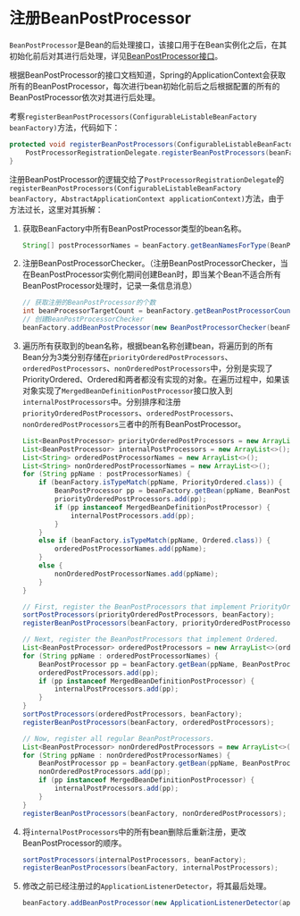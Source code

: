 # 注册BeanPostProcessor

`BeanPostProcessor`是Bean的后处理接口，该接口用于在Bean实例化之后，在其初始化前后对其进行后处理，详见[BeanPostProcessor接口](../../附录/4.BeanFactoryPostProcessor接口族/1.BeanFactoryPostProcessor.md)。

根据BeanPostProcessor的接口文档知道，Spring的ApplicationContext会获取所有的BeanPostProcessor，每次进行bean初始化前后之后根据配置的所有的BeanPostProcessor依次对其进行后处理。

考察`registerBeanPostProcessors(ConfigurableListableBeanFactory beanFactory)`方法，代码如下：

```java
protected void registerBeanPostProcessors(ConfigurableListableBeanFactory beanFactory) {
    PostProcessorRegistrationDelegate.registerBeanPostProcessors(beanFactory, this);
}
```

注册BeanPostProcessor的逻辑交给了`PostProcessorRegistrationDelegate`的`registerBeanPostProcessors(ConfigurableListableBeanFactory beanFactory, AbstractApplicationContext applicationContext)`方法，由于方法过长，这里对其拆解：

1. 获取BeanFactory中所有BeanPostProcessor类型的bean名称。

    ```java
    String[] postProcessorNames = beanFactory.getBeanNamesForType(BeanPostProcessor.class, true, false);
    ```

2. 注册BeanPostProcessorChecker。（注册BeanPostProcessorChecker，当在BeanPostProcessor实例化期间创建Bean时，即当某个Bean不适合所有BeanPostProcessor处理时，记录一条信息消息）

    ```java
    // 获取注册的BeanPostProcessor的个数
    int beanProcessorTargetCount = beanFactory.getBeanPostProcessorCount() + 1 + postProcessorNames.length;
    // 创建BeanPostProcessorChecker
    beanFactory.addBeanPostProcessor(new BeanPostProcessorChecker(beanFactory, beanProcessorTargetCount));
    ```

3. 遍历所有获取到的bean名称，根据bean名称创建bean，将遍历到的所有Bean分为3类分别存储在`priorityOrderedPostProcessors`、`orderedPostProcessors`、`nonOrderedPostProcessors`中，分别是实现了PriorityOrdered、Ordered和两者都没有实现的对象。在遍历过程中，如果该对象实现了`MergedBeanDefinitionPostProcessor`接口放入到`internalPostProcessors`中。分别排序和注册`priorityOrderedPostProcessors`、`orderedPostProcessors`、`nonOrderedPostProcessors`三者中的所有BeanPostProcessor。

    ```java
    List<BeanPostProcessor> priorityOrderedPostProcessors = new ArrayList<>();
    List<BeanPostProcessor> internalPostProcessors = new ArrayList<>();
    List<String> orderedPostProcessorNames = new ArrayList<>();
    List<String> nonOrderedPostProcessorNames = new ArrayList<>();
    for (String ppName : postProcessorNames) {
        if (beanFactory.isTypeMatch(ppName, PriorityOrdered.class)) {
            BeanPostProcessor pp = beanFactory.getBean(ppName, BeanPostProcessor.class);
            priorityOrderedPostProcessors.add(pp);
            if (pp instanceof MergedBeanDefinitionPostProcessor) {
                internalPostProcessors.add(pp);
            }
        }
        else if (beanFactory.isTypeMatch(ppName, Ordered.class)) {
            orderedPostProcessorNames.add(ppName);
        }
        else {
            nonOrderedPostProcessorNames.add(ppName);
        }
    }

    // First, register the BeanPostProcessors that implement PriorityOrdered.
    sortPostProcessors(priorityOrderedPostProcessors, beanFactory);
    registerBeanPostProcessors(beanFactory, priorityOrderedPostProcessors);

    // Next, register the BeanPostProcessors that implement Ordered.
    List<BeanPostProcessor> orderedPostProcessors = new ArrayList<>(orderedPostProcessorNames.size());
    for (String ppName : orderedPostProcessorNames) {
        BeanPostProcessor pp = beanFactory.getBean(ppName, BeanPostProcessor.class);
        orderedPostProcessors.add(pp);
        if (pp instanceof MergedBeanDefinitionPostProcessor) {
            internalPostProcessors.add(pp);
        }
    }
    sortPostProcessors(orderedPostProcessors, beanFactory);
    registerBeanPostProcessors(beanFactory, orderedPostProcessors);

    // Now, register all regular BeanPostProcessors.
    List<BeanPostProcessor> nonOrderedPostProcessors = new ArrayList<>(nonOrderedPostProcessorNames.size());
    for (String ppName : nonOrderedPostProcessorNames) {
        BeanPostProcessor pp = beanFactory.getBean(ppName, BeanPostProcessor.class);
        nonOrderedPostProcessors.add(pp);
        if (pp instanceof MergedBeanDefinitionPostProcessor) {
            internalPostProcessors.add(pp);
        }
    }
    registerBeanPostProcessors(beanFactory, nonOrderedPostProcessors);
    ```

4. 将`internalPostProcessors`中的所有bean删除后重新注册，更改BeanPostProcessor的顺序。

    ```java
    sortPostProcessors(internalPostProcessors, beanFactory);
    registerBeanPostProcessors(beanFactory, internalPostProcessors);
    ```

5. 修改之前已经注册过的`ApplicationListenerDetector`，将其最后处理。

    ```java
    beanFactory.addBeanPostProcessor(new ApplicationListenerDetector(applicationContext));
    ```
